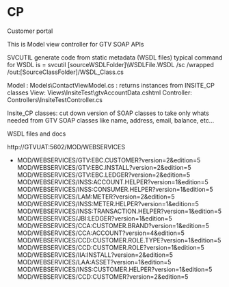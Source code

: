 # CP
Customer portal

This is Model view controller for GTV SOAP APIs

SVCUTIL generate code from static metadata (WSDL files)
typical command for WSDL is = svcutil [sourceWSDLFolder]\WSDLFile.WSDL /sc /wrapped /out:[SourceClassFolder]/WSDL_Class.cs

Model : Models\ContactViewModel.cs : returns instances from  INSITE_CP classes
View: Views\InsiteTest\gtvAccountData.cshtml
Controller: Controllers\InsiteTestController.cs

Insite_CP classes: cut down version of SOAP classes to take only whats needed from GTV SOAP classes like name, address, email, balance, etc...

WSDL files and docs

http://GTVUAT:5602/MOD/WEBSERVICES
+   MOD/WEBSERVICES/GTV:EBC.CUSTOMER?version=2&edition=5
            MOD/WEBSERVICES/GTV:EBC.INSTALL?version=2&edition=5
            MOD/WEBSERVICES/GTV:EBC.LEDGER?version=2&edition=5
	    MOD/WEBSERVICES/INSS:ACCOUNT.HELPER?version=1&edition=5
            MOD/WEBSERVICES/INSS:CONSUMER.HELPER?version=1&edition=5
            MOD/WEBSERVICES/LAM:METER?version=2&edition=5
            MOD/WEBSERVICES/INSS:METER.HELPER?version=1&edition=5
            MOD/WEBSERVICES/INSS:TRANSACTION.HELPER?version=1&edition=5
            MOD/WEBSERVICES/JBI:LEDGER?version=1&edition=5
            MOD/WEBSERVICES/CCA:CUSTOMER.BRAND?version=1&edition=5
            MOD/WEBSERVICES/CCA:ACCOUNT?version=4&edition=5
            MOD/WEBSERVICES/CCD:CUSTOMER.ROLE.TYPE?version=1&edition=5
            MOD/WEBSERVICES/CCD:CUSTOMER.ROLE?version=1&edition=5
            MOD/WEBSERVICES/IIA:INSTALL?version=2&edition=5
            MOD/WEBSERVICES/LAA:ASSET?version=1&edition=5
            MOD/WEBSERVICES/INSS:CUSTOMER.HELPER?version=1&edition=5
            MOD/WEBSERVICES/CCD:CUSTOMER?version=2&edition=5


